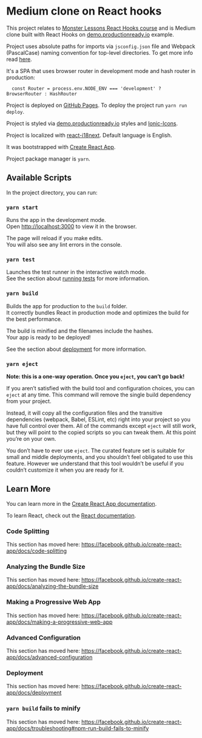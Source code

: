 # Medium clone on React hooks

This project relates to [Monster Lessons React Hooks course](https://monsterlessons.com/project/series/react-hooks-pishem-realnyj-proekt-s-nulya) and is Medium clone built with React Hooks on [demo.productionready.io](https://demo.productionready.io/) example.

Project uses absolute paths for imports via `jsconfig.json` file and Webpack (PascalCase) naming convention for top-level directories. To get more info read [here](https://medium.com/hackernoon/absolute-imports-with-create-react-app-4c6cfb66c35d).

It's a SPA that uses browser router in development mode and hash router in production:

```
  const Router = process.env.NODE_ENV === 'development' ? BrowserRouter : HashRouter
```

Project is deployed on [GitHub Pages](https://ntonbala.github.io/medium-react-hooks). To deploy the project run `yarn run deploy`.

Project is styled via [demo.productionready.io](https://demo.productionready.io/) styles and [Ionic-Icons](https://www.tutorialspoint.com/ionic/ionic_icons.htm).

Project is localized with [react-i18next](https://locize.com/blog/react-i18next/). Default language is English.

It was bootstrapped with [Create React App](https://github.com/facebook/create-react-app).

Project package manager is `yarn`.

## Available Scripts

In the project directory, you can run:

### `yarn start`

Runs the app in the development mode.<br />
Open [http://localhost:3000](http://localhost:3000) to view it in the browser.

The page will reload if you make edits.<br />
You will also see any lint errors in the console.

### `yarn test`

Launches the test runner in the interactive watch mode.<br />
See the section about [running tests](https://facebook.github.io/create-react-app/docs/running-tests) for more information.

### `yarn build`

Builds the app for production to the `build` folder.<br />
It correctly bundles React in production mode and optimizes the build for the best performance.

The build is minified and the filenames include the hashes.<br />
Your app is ready to be deployed!

See the section about [deployment](https://facebook.github.io/create-react-app/docs/deployment) for more information.

### `yarn eject`

**Note: this is a one-way operation. Once you `eject`, you can’t go back!**

If you aren’t satisfied with the build tool and configuration choices, you can `eject` at any time. This command will remove the single build dependency from your project.

Instead, it will copy all the configuration files and the transitive dependencies (webpack, Babel, ESLint, etc) right into your project so you have full control over them. All of the commands except `eject` will still work, but they will point to the copied scripts so you can tweak them. At this point you’re on your own.

You don’t have to ever use `eject`. The curated feature set is suitable for small and middle deployments, and you shouldn’t feel obligated to use this feature. However we understand that this tool wouldn’t be useful if you couldn’t customize it when you are ready for it.

## Learn More

You can learn more in the [Create React App documentation](https://facebook.github.io/create-react-app/docs/getting-started).

To learn React, check out the [React documentation](https://reactjs.org/).

### Code Splitting

This section has moved here: https://facebook.github.io/create-react-app/docs/code-splitting

### Analyzing the Bundle Size

This section has moved here: https://facebook.github.io/create-react-app/docs/analyzing-the-bundle-size

### Making a Progressive Web App

This section has moved here: https://facebook.github.io/create-react-app/docs/making-a-progressive-web-app

### Advanced Configuration

This section has moved here: https://facebook.github.io/create-react-app/docs/advanced-configuration

### Deployment

This section has moved here: https://facebook.github.io/create-react-app/docs/deployment

### `yarn build` fails to minify

This section has moved here: https://facebook.github.io/create-react-app/docs/troubleshooting#npm-run-build-fails-to-minify
